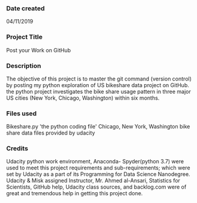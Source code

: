 ### Date created
04/11/2019

### Project Title
Post your Work on GitHub

### Description
The objective of this project is to master the git command (version control) by posting my python exploration of US bikeshare data project on GitHub. the python project investigates the bike share usage pattern in three major US cities (New York, Chicago, Washington) within six months.

### Files used
Bikeshare.py 'the python coding file'
Chicago, New York, Washington bike share data files provided by udacity



### Credits
Udacity python work environment, Anaconda- Spyder(python 3.7) were used to meet this project requirements and sub-requirements; which were set by Udacity as a part of its Programming for Data Science Nanodegree.
Udacity & Misk assigned Instructor, Mr. Ahmed al-Ansari, Statistics for Scientists, GitHub help, Udacity class sources, and backlog.com were of great and tremendous help in getting this project done.
